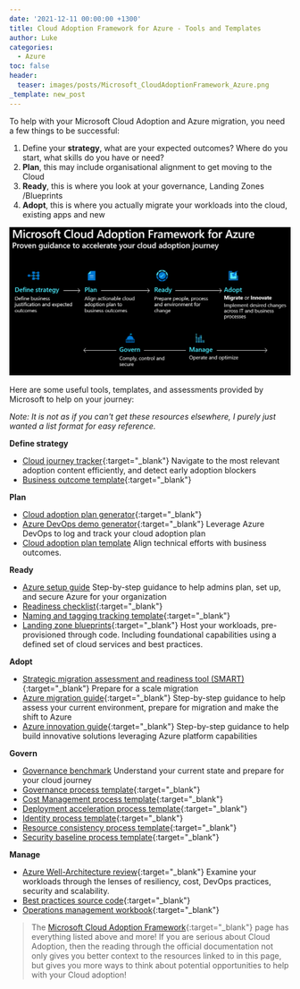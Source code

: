 ```yaml
---
date: '2021-12-11 00:00:00 +1300'
title: Cloud Adoption Framework for Azure - Tools and Templates
author: Luke
categories:
  - Azure
toc: false
header:
  teaser: images/posts/Microsoft_CloudAdoptionFramework_Azure.png
_template: new_post
---
```


To help with your Microsoft Cloud Adoption and Azure migration, you need a few things to be successful:

1. Define your **strategy**, what are your expected outcomes? Where do you start, what skills do you have or need?
2. **Plan**, this may include organisational alignment to get moving to the Cloud
3. **Ready**, this is where you look at your governance, Landing Zones /Blueprints
4. **Adopt**, this is where you actually migrate your workloads into the cloud, existing apps and new

![Cloud Adoption Framework for Azure](/images/posts/Microsoft_CloudAdoptionFramework_Azure.png "Cloud Adoption Framework for Azure")

Here are some useful tools, templates, and assessments provided by Microsoft to help on your journey:

*Note: It is not as if you can't get these resources elsewhere, I purely just wanted a list format for easy reference.*

**Define strategy**

* [Cloud journey tracker](https://aka.ms/adopt/journeytracker?WT.mc_id=AZ-MVP-5004796){:target="_blank"}
  Navigate to the most relevant adoption content efficiently, and detect early adoption blockers
* [Business outcome template](https://archcenter.blob.core.windows.net/cdn/business-outcome-template.xlsx){:target="_blank"}

**Plan**

* [Cloud adoption plan generator](https://learn.microsoft.com/en-us/azure/cloud-adoption-framework/plan/template?WT.mc_id=AZ-MVP-5004796){:target="_blank"}
* [Azure DevOps demo generator](https://azuredevopsdemogenerator.azurewebsites.net/?name=CloudAdoptionPlan){:target="_blank"}
  Leverage Azure DevOps to log and track your cloud adoption plan
* [Cloud adoption plan template](https://archcenter.blob.core.windows.net/cdn/fusion/readiness/Microsoft-Cloud-Adoption-Framework-Strategy-and-Plan-Template.docx)
  Align technical efforts with business outcomes.

**Ready**

* [Azure setup guide](https://aka.ms/adopt/setupguide?WT.mc_id=AZ-MVP-5004796)
  Step-by-step guidance to help admins plan, set up, and secure Azure for your organization
* [Readiness checklist](https://raw.githubusercontent.com/microsoft/CloudAdoptionFramework/master/ready/readiness-checklist.docx){:target="_blank"}
* [Naming and tagging tracking template](https://archcenter.blob.core.windows.net/cdn/fusion/readiness/CAF%20Readiness%20Naming%20and%20Tagging%20tracking%20template.xlsx){:target="_blank"}
* [Landing zone blueprints](https://learn.microsoft.com/en-us/azure/cloud-adoption-framework/ready/landing-zone/?WT.mc_id=AZ-MVP-5004796){:target="_blank"}
  Host your workloads, pre-provisioned through code. Including foundational capabilities using a defined set of cloud services and best practices.

**Adopt**

* [Strategic migration assessment and readiness tool (SMART)](https://aka.ms/smarttool?WT.mc_id=AZ-MVP-5004796){:target="_blank"}
  Prepare for a scale migration
* [Azure migration guide](https://aka.ms/adopt/migration/guide?WT.mc_id=AZ-MVP-5004796){:target="_blank"}
  Step-by-step guidance to help assess your current environment, prepare for migration and make the shift to Azure
* [Azure innovation guide](https://learn.microsoft.com/en-us/azure/cloud-adoption-framework/innovate/innovation-guide/?WT.mc_id=AZ-MVP-5004796){:target="_blank"}
  Step-by-step guidance to help build innovative solutions leveraging Azure platform capabilities

**Govern**

* [Governance benchmark](https://aka.ms/adopt/gov/assess?WT.mc_id=AZ-MVP-5004796)
  Understand your current state and prepare for your cloud journey
* [Governance process template](https://archcenter.blob.core.windows.net/cdn/fusion/governance/Governance%20Discipline%20Template.docx){:target="_blank"}
* [Cost Management process template](https://archcenter.blob.core.windows.net/cdn/fusion/governance/Cost%20Management%20Discipline%20Template.docx){:target="_blank"}
* [Deployment acceleration process template](https://archcenter.blob.core.windows.net/cdn/fusion/governance/Deployment%20Acceleration%20Discipline%20Template.docx){:target="_blank"}
* [Identity process template](https://archcenter.blob.core.windows.net/cdn/fusion/governance/Identity%20Baseline%20Discipline%20Template.docx){:target="_blank"}
* [Resource consistency process template](https://archcenter.blob.core.windows.net/cdn/fusion/governance/Resource%20Consistency%20Discipline%20Template.docx){:target="_blank"}
* [Security baseline process template](https://archcenter.blob.core.windows.net/cdn/fusion/governance/Security%20Baseline%20Discipline%20Template.docx){:target="_blank"}

**Manage**

* [Azure Well-Architecture review](https://aka.ms/adopt/architecturereview?WT.mc_id=AZ-MVP-5004796){:target="_blank"}
  Examine your workloads through the lenses of resiliency, cost, DevOps practices, security and scalability.
* [Best practices source code](https://github.com/microsoft/CloudAdoptionFramework/tree/master/manage/Automation-Best-Practices){:target="_blank"}
* [Operations management workbook](https://raw.githubusercontent.com/microsoft/CloudAdoptionFramework/master/manage/opsmanagementworkbook.xlsx){:target="_blank"}

> The [Microsoft Cloud Adoption Framework](https://learn.microsoft.com/en-us/azure/cloud-adoption-framework/?WT.mc_id=AZ-MVP-5004796 "Microsoft Cloud Adoption Framework for Azure"){:target="_blank"} page has everything listed above and more! If you are serious about Cloud Adoption, then the reading through the official documentation not only gives you better context to the resources linked to in this page, but gives you more ways to think about potential opportunities to help with your Cloud adoption!
